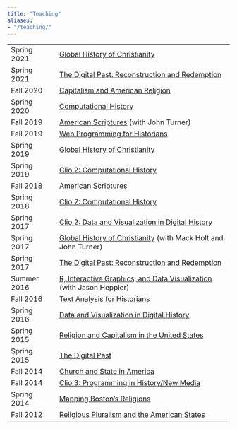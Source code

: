 ```yaml
---
title: "Teaching"
aliases:
- "/teaching/"
---
```


<table id="syllabus-list" class="date-list-table">
  <tr><td class="semester">Spring 2021</td> <td><a href="/courses/christianity.2021">Global History of Christianity</a></td></tr>
  <tr><td class="semester">Spring 2021</td> <td><a href="/courses/digital-past.2021">The Digital Past: Reconstruction and Redemption</a></td></tr>
  <tr><td class="semester">Fall 2020</td> <td><a href="/courses/capitalism.2020">Capitalism and American Religion</a></td></tr>
  <tr><td class="semester">Spring 2020</td> <td><a href="/courses/data.2020">Computational History</a></td></tr>
  <tr><td class="semester">Fall 2019</td> <td><a href="http://lincolnmullen.com/files/american-scriptures.fall2019.pdf">American Scriptures</a> (with John Turner)</td></tr>
  <tr><td class="semester">Fall 2019</td> <td><a href="/courses/programming.2019/">Web Programming for Historians</a></td></tr>
  <tr><td class="semester">Spring 2019</td> <td><a href="/courses/christianity.2019/">Global History of Christianity</a></td></tr>
  <tr><td class="semester">Spring 2019</td> <td><a href="/courses/clio2.2019/">Clio 2: Computational History</a></td></tr>
  <tr><td class="semester">Fall 2018</td> <td><a href="/courses/scriptures.2018/">American Scriptures</a></td></tr>
  <tr><td class="semester">Spring 2018</td> <td><a href="/courses/clio2.2018/">Clio 2: Computational History</a></td></tr>
  <tr><td class="semester">Spring 2017</td> <td><a href="/courses/clio2.2017/">Clio 2: Data and Visualization in Digital History</a></td></tr>
  <tr><td class="semester">Spring 2017</td> <td><a href="http://lincolnmullen.com/files/Global-History-Christianity.spring-2017.pdf">Global History of Christianity</a> (with Mack Holt and John Turner)</td></tr>
  <tr><td class="semester">Spring 2017</td> <td><a href="/courses/digital-past.2017/">The Digital Past: Reconstruction and Redemption</a></td></tr>
  <tr><td class="semester">Summer 2016</td> <td><a href="http://lincolnmullen.com/files/Heppler_Mullen-DHSI.pdf">R, Interactive Graphics, and Data Visualization</a> (with Jason Heppler)</td></tr>
  <tr><td class="semester">Fall 2016</td> <td><a href="/courses/text-analysis.2016/">Text Analysis for Historians</a></td></tr>
  <tr><td class="semester">Spring 2016</td> <td><a href="/courses/data-dh.2016/">Data and Visualization in Digital History</a></td></tr>
  <tr><td class="semester">Spring 2015</td> <td><a href="/courses/religion-capitalism.2015/">Religion and Capitalism in the United States</a></td></tr>
  <tr><td class="semester">Spring 2015</td> <td><a href="/courses/digital-past-2015/">The Digital Past</a></td></tr>
  <tr><td class="semester">Fall 2014</td> <td><a href="/courses/church-state.2014/">Church and State in America</a></td></tr>
  <tr><td class="semester">Fall 2014</td> <td><a href="/courses/clio3.2014/">Clio 3: Programming in History/New Media</a></td></tr>
  <tr><td class="semester">Spring 2014</td> <td><a href="http://lincolnmullen.com/files/religion-19c-dh.pdf">Mapping Boston&rsquo;s Religions</a></td></tr>
  <tr><td class="semester">Fall 2012</td> <td><a href="http://lincolnmullen.com/files/religious-pluralism.syllabus.2012-fall.pdf">Religious Pluralism and the American States</a></td></tr>
</table>

